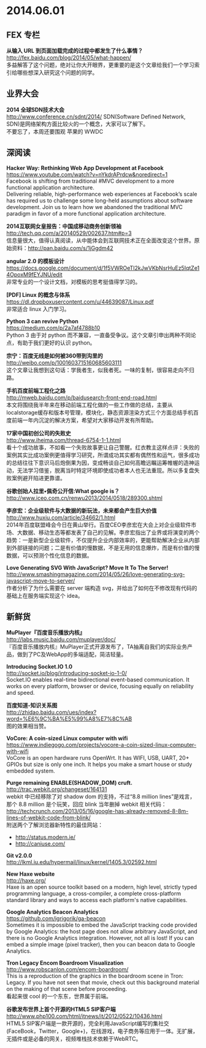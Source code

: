 2014.06.01
========

## FEX 专栏

**从输入 URL 到页面加载完成的过程中都发生了什么事情？**  
http://fex.baidu.com/blog/2014/05/what-happen/  
多益解答了这个问题，绝对让你大开眼界，更重要的是这个文章给我们一个学习索引给哪些想深入研究这个问题的同学。

## 业界大会

**2014 全球SDN技术大会**  
http://www.conference.cn/sdnt/2014/
SDN(Software Defined Network, SDN)是网络架构方面比较火的一个概念，大家可以了解下。  
不要忘了，本周还要围观 苹果的 WWDC  

## 深阅读

**Hacker Way: Rethinking Web App Development at Facebook**  
https://www.youtube.com/watch?v=nYkdrAPrdcw&noredirect=1  
Facebook is shifting from traditional #MVC development to a more functional application architecture.  
Delivering reliable, high-performance web experiences at Facebook’s scale has required us to challenge some long-held assumptions about software development. Join us to learn how we abandoned the traditional MVC paradigm in favor of a more functional application architecture.

**2014互联网女皇报告：中国成移动商务创新领袖**  
http://tech.qq.com/a/20140529/002637.htm#p=3  
信息量很大，值得认真阅读，从中能体会到互联网技术正在全面改变这个世界。原始资料：http://pan.baidu.com/s/1jGgdm42  

**angular 2.0 的模板设计**  
https://docs.google.com/document/d/1f5VWROeTI2kJwVKbNsrHuEz5IqtZe14OpoxM9fEYJNU/edit  
非常专业的一个设计文档，对模板的思考挺值得学习的。  

**[PDF] Linux 的概念与体系**  
https://dl.dropboxusercontent.com/u/44639087/Linux.pdf  
非常适合 linux 入门学习。

**Python 3 can revive Python**  
https://medium.com/p/2a7af4788b10  
Python 3 由于对 python 而不兼容，一直备受争议。这个文章引申出两种不同论点，有助于我们更好的认识 python。

**宗宁：百度无线是如何被360带到沟里的**  
http://weibo.com/p/1001603715160685603111  
这个文章让我想到这句话：学我者生，似我者死。一味的复制，很容易走向不归路。  

**手机百度前端工程化之路**  
http://mweb.baidu.com/p/baidusearch-front-end-road.html  
本文将围绕我半年来在移动前端工程化做的一些工作做的总结，主要从localstorage缓存和版本号管理，模块化，静态资源渲染方式三个方面总结手机百度前端一年内沉淀的解决方案，希望对大家移动开发有所帮助。  

**17家中国初创公司的失败史**  
http://www.iheima.com/thread-6754-1-1.html  
看十个成功故事，不如看一个失败故事更让自己警醒。红衣教主这样点评：失败的案例其实比成功案例更值得学习研究，所谓成功其实都有偶然性和运气，很多成功的总结往往下意识马后炮倒果为因，变成畅谈自己如何高瞻远瞩运筹帷幄的造神运动，无法学习借鉴，脱离当时特定环境即使成功者本人也无法重现。所以多复盘失败案例避开陷进更靠谱。  

**谷歌创始人拉里•佩奇公开信:What google is？**  
http://www.iceo.com.cn/renwu2013/2014/0518/289300.shtml  

**李彦宏：企业级软件与大数据的新玩法，未来都会产生巨大价值**  
http://www.huxiu.com/article/34662/1.html  
2014年百度联盟峰会今日在黄山举行。百度CEO李彦宏在大会上对企业级软件市场、大数据、移动生态等都发表了自己的见解。李彦宏指出了业界或将演变的两个趋势：一是新型企业级软件，不仅提升企业内部效率的，更能帮助解决企业从内部到外部链接的问题；二是有价值的慢数据，不是无用的信息爆炸，而是有价值的慢数据，可以预测个性化信息的数据。  

**Love Generating SVG With JavaScript? Move It To The Server!**  
http://www.smashingmagazine.com/2014/05/26/love-generating-svg-javascript-move-to-server/  
作者分析了为什么需要在 server 端构造 svg，并给出了如何在不修改现有代码的基础上在服务端实现这个 idea。

## 新鲜货

**MuPlayer『百度音乐播放内核』**  
http://labs.music.baidu.com/muplayer/doc/  
『百度音乐播放内核』MuPlayer正式开源发布了，TA抽离自我们的实际业务产品，做到了PC及WebApp的多端适配，简洁轻量。  

**Introducing Socket.IO 1.0**  
http://socket.io/blog/introducing-socket-io-1-0/  
Socket.IO enables real-time bidirectional event-based communication.
It works on every platform, browser or device, focusing equally on reliability and speed.

**百度知道-知识关系图**  
http://zhidao.baidu.com/ues/index?word=%E6%9C%BA%E5%99%A8%E7%8C%AB  
图的效果相当赞。

**VoCore: A coin-sized Linux computer with wifi**  
https://www.indiegogo.com/projects/vocore-a-coin-sized-linux-computer-with-wifi  
VoCore is an open hardware runs OpenWrt. It has WIFI, USB, UART, 20+ GPIOs but size is only one inch. It helps you make a smart house or study embedded system.  

**Purge remaining ENABLE(SHADOW_DOM) cruft.**  
http://trac.webkit.org/changeset/164131  
webkit 中已经移除了对 shadow dom 的支持，不过“8.8 million lines”是戏言，那个 8.8 million 是个玩笑，回应 blink 当年删掉 webkit 相关代码： http://techcrunch.com/2013/05/16/google-has-already-removed-8-8m-lines-of-webkit-code-from-blink/  
附送两个了解浏览器新特性的最佳网站：  
- http://status.modern.ie/  
- http://caniuse.com/  

**Git v2.0.0**  
http://lkml.iu.edu/hypermail/linux/kernel/1405.3/02592.html  

**New Haxe website**  
http://haxe.org/  
Haxe is an open source toolkit based on a modern, high level, strictly typed programming language, a cross-compiler, a complete cross-platform standard library and ways to access each platform's native capabilities.  

**Google Analytics Beacon Analytics**  
https://github.com/igrigorik/ga-beacon  
Sometimes it is impossible to embed the JavaScript tracking code provided by Google Analytics: the host page does not allow arbitrary JavaScript, and there is no Google Analytics integration. However, not all is lost! If you can embed a simple image (pixel tracker), then you can beacon data to Google Analytics.  

**Tron  Legacy Encom Boardroom Visualization**  
http://www.robscanlon.com/encom-boardroom/  
This is a reproduction of the graphics in the boardroom scene in Tron: Legacy. If you have not seen that movie, check out this background material on the making of that scene before proceeding.  
看起来很 cool 的一个东东，世界属于前端。  

**谷歌发布世界上首个开源的HTML5 SIP客户端**  
http://www.php100.com/html/itnews/it/2012/0522/10436.html  
HTML5 SIP客户端是一款开源的，完全利用JavaScript编写的集社交(FaceBook，Twitter，Google+)，在线游戏，电子商务等应用于一体。无扩展，无插件或是必备的网关，视频堆栈技术依赖于WebRTC。